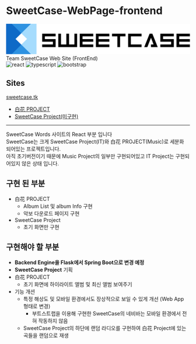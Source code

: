 # SweetCase-WebPage-frontend

<img src="app/src/img/all_logo.png" width="600"/><br>
Team SweetCase Web Site (FrontEnd)<br>
![react](https://img.shields.io/badge/react-16.14.2-9cf?style=flat-square)
![typescript](https://img.shields.io/badge/typescript-4.1.3-blue?style=flat-square)
![bootstrap](https://img.shields.io/badge/bootstrap-4.5.3-blueviolet?style=flat-square)

## Sites
[sweetcase.tk](http://sweetcase.tk)<br>
* [白花 PROJECT](http://sweetcase.tk/bakhwaproject)<br>
* [SweetCase Project(미구현)](http://sweetcase.tk/sweetcase)<br>
* * *
SweetCase Words 사이트의 React 부분 입니다<br>
SweetCase는 크게 SweetCase Project(IT)와 白花 PROJECT(Music)로 세분화 되어있는 프로젝트입니다.<br>
아직 초기버전이기 때문에 Music Project의 일부만 구현되어있고  IT Project는 구현되어있지 않은 상태 입니다.

## 구현 된 부분
* 白花 PROJECT
    * Album List 및 album Info 구현
    * 악보 다운로드 페이지 구현
* SweetCase Project
    * 초기 화면만 구현

## 구현해야 할 부분
* **Backend Engine을 Flask에서 Spring Boot으로 변경 예정**
* **SweetCase Project** 기획
* 白花 PROJECT
    * 초기 화면에 하이라이트 앨범 및 최신 앨범 보여주기
* 기능 개션
    * 특정 해상도 및 모바일 환경에서도 장상적으로 보일 수 있게 개선 (Web App 형태로 변경)
        * 부트스트랩을 이용해 구현한 SweetCase의 네비바는 모바일 환경에서 전혀 작동하지 않음
    * SweetCase Project의 하단에 랜덤 라디오를 구현하여 白花 Project에 있는 곡들을 랜덤으로 재생
